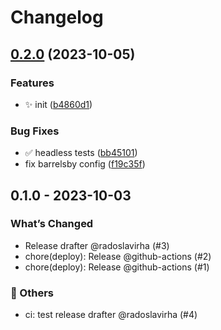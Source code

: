 # Changelog

## [0.2.0](https://github.com/radoslavirha/hikers-book/compare/hikers-book-v0.1.0...hikers-book-v0.2.0) (2023-10-05)


### Features

* :sparkles: init ([b4860d1](https://github.com/radoslavirha/hikers-book/commit/b4860d1517db4492a4de1a6c7f9efce631262b0b))


### Bug Fixes

* :white_check_mark: headless tests ([bb45101](https://github.com/radoslavirha/hikers-book/commit/bb45101b73a37ac42eb5f1041b52a8afdaeec8ab))
* fix barrelsby config ([f19c35f](https://github.com/radoslavirha/hikers-book/commit/f19c35f8914b1ac85a8525b61c1c68037559bd42))

## 0.1.0 - 2023-10-03

### What’s Changed

- Release drafter @radoslavirha (#3)
- chore(deploy): Release @github-actions (#2)
- chore(deploy): Release @github-actions (#1)

### 🔬 Others

- ci: test release drafter @radoslavirha (#4)
